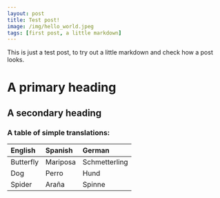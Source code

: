 ```yaml
---
layout: post
title: Test post!
image: /img/hello_world.jpeg
tags: [first post, a little markdown]
---
```


This is just a test post, to try out a little markdown and check how a post looks.

# A primary heading

## A secondary heading

### A table of simple translations:

| English | Spanish | German |
| :------ |:--- | :--- |
| Butterfly | Mariposa | Schmetterling |
| Dog | Perro | Hund |
| Spider | Araña | Spinne |

